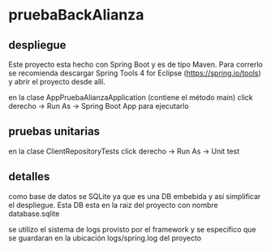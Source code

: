 # pruebaBackAlianza

## despliegue

Este proyecto esta hecho con Spring Boot y es de tipo Maven. Para correrlo se recomienda descargar Spring Tools 4 for Eclipse (https://spring.io/tools) y abrir el proyecto desde allí.

en la clase AppPruebaAlianzaApplication (contiene el método main) click derecho -> Run As -> Spring Boot App para ejecutarlo

## pruebas unitarias

en la clase ClientRepositoryTests click derecho -> Run As -> Unit test

## detalles

como base de datos se SQLite ya que es una DB embebida y así simplificar el despliegue. Esta DB esta en la raiz del proyecto con nombre database.sqlite

se utilizo el sistema de logs provisto por el framework y se especifico que se guardaran en la ubicación logs/spring.log del proyecto
